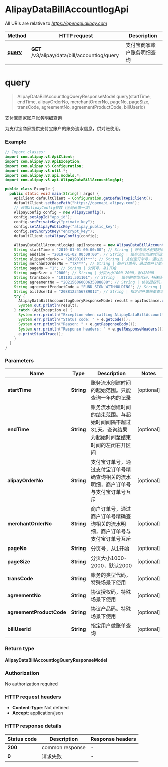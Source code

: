 # AlipayDataBillAccountlogApi

All URIs are relative to *https://openapi.alipay.com*

| Method | HTTP request | Description |
|------------- | ------------- | -------------|
| [**query**](AlipayDataBillAccountlogApi.md#query) | **GET** /v3/alipay/data/bill/accountlog/query | 支付宝商家账户账务明细查询 |


<a name="query"></a>
# **query**
> AlipayDataBillAccountlogQueryResponseModel query(startTime, endTime, alipayOrderNo, merchantOrderNo, pageNo, pageSize, transCode, agreementNo, agreementProductCode, billUserId)

支付宝商家账户账务明细查询

为支付宝商家提供支付宝账户的账务流水信息，供对账使用。

### Example
```java
// Import classes:
import com.alipay.v3.ApiClient;
import com.alipay.v3.ApiException;
import com.alipay.v3.Configuration;
import com.alipay.v3.util.*;
import com.alipay.v3.api.models.*;
import com.alipay.v3.api.AlipayDataBillAccountlogApi;

public class Example {
  public static void main(String[] args) {
    ApiClient defaultClient = Configuration.getDefaultApiClient();
    defaultClient.setBasePath("https://openapi.alipay.com");
    // 设置alipayConfig参数（全局设置一次）
    AlipayConfig config = new AlipayConfig();
    config.setAppId("app_id");
    config.setPrivateKey("private_key");
    config.setAlipayPublicKey("alipay_public_key");
    config.setEncryptKey("encrypt_key");
    defaultClient.setAlipayConfig(config);

    AlipayDataBillAccountlogApi apiInstance = new AlipayDataBillAccountlogApi(defaultClient);
    String startTime = "2019-01-01 00:00:00"; // String | 账务流水创建时间的起始范围。只能查询一年内的记录
    String endTime = "2019-01-02 00:00:00"; // String | 账务流水创建时间的结束范围。与起始时间间隔不超过31天。查询结果为起始时间至结束时间的左闭右开区间
    String alipayOrderNo = "20190101***"; // String | 支付宝订单号，通过支付宝订单号精确查询相关的流水明细，商户订单号与支付宝订单号互斥
    String merchantOrderNo = "TX***"; // String | 商户订单号，通过商户订单号精确查询相关的流水明细，商户订单号与支付宝订单号互斥
    String pageNo = "1"; // String | 分页号，从1开始
    String pageSize = "2000"; // String | 分页大小1000-2000，默认2000
    String transCode = "101101,301101"; // String | 账务的类型代码，特殊场景下使用
    String agreementNo = "20215606000635888888"; // String | 协议授权码，特殊场景下使用
    String agreementProductCode = "FUND_SIGN_WITHHOLDING"; // String | 协议产品码。特殊场景下使用
    String billUserId = "2088123456789012"; // String | 指定用户做账单查询
    try {
      AlipayDataBillAccountlogQueryResponseModel result = apiInstance.query(startTime, endTime, alipayOrderNo, merchantOrderNo, pageNo, pageSize, transCode, agreementNo, agreementProductCode, billUserId);
      System.out.println(result);
    } catch (ApiException e) {
      System.err.println("Exception when calling AlipayDataBillAccountlogApi#query");
      System.err.println("Status code: " + e.getCode());
      System.err.println("Reason: " + e.getResponseBody());
      System.err.println("Response headers: " + e.getResponseHeaders());
      e.printStackTrace();
    }
  }
}
```

### Parameters

| Name | Type | Description  | Notes |
|------------- | ------------- | ------------- | -------------|
| **startTime** | **String**| 账务流水创建时间的起始范围。只能查询一年内的记录 | [optional] |
| **endTime** | **String**| 账务流水创建时间的结束范围。与起始时间间隔不超过31天。查询结果为起始时间至结束时间的左闭右开区间 | [optional] |
| **alipayOrderNo** | **String**| 支付宝订单号，通过支付宝订单号精确查询相关的流水明细，商户订单号与支付宝订单号互斥 | [optional] |
| **merchantOrderNo** | **String**| 商户订单号，通过商户订单号精确查询相关的流水明细，商户订单号与支付宝订单号互斥 | [optional] |
| **pageNo** | **String**| 分页号，从1开始 | [optional] |
| **pageSize** | **String**| 分页大小1000-2000，默认2000 | [optional] |
| **transCode** | **String**| 账务的类型代码，特殊场景下使用 | [optional] |
| **agreementNo** | **String**| 协议授权码，特殊场景下使用 | [optional] |
| **agreementProductCode** | **String**| 协议产品码。特殊场景下使用 | [optional] |
| **billUserId** | **String**| 指定用户做账单查询 | [optional] |

### Return type

**AlipayDataBillAccountlogQueryResponseModel**

### Authorization

No authorization required

### HTTP request headers

 - **Content-Type**: Not defined
 - **Accept**: application/json

### HTTP response details
| Status code | Description | Response headers |
|-------------|-------------|------------------|
| **200** | common response |  -  |
| **0** | 请求失败 |  -  |

